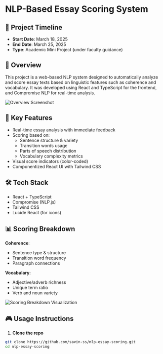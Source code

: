 # NLP-Based Essay Scoring System

## 📅 Project Timeline
- **Start Date**: March 18, 2025  
- **End Date**: March 25, 2025  
- **Type**: Academic Mini Project (under faculty guidance)

## 📘 Overview
This project is a web-based NLP system designed to automatically analyze and score essay texts based on linguistic features such as coherence and vocabulary. It was developed using React and TypeScript for the frontend, and Compromise NLP for real-time analysis.

![Overview Screenshot](https://raw.githubusercontent.com/savin-ss/nlp-essay-scoring/8441d2ea878729a09e681fff78ee838a3d524eca/assests/Screenshot%202025-06-07%20200125.png)

## 🧠 Key Features
- Real-time essay analysis with immediate feedback
- Scoring based on:
  - Sentence structure & variety
  - Transition words usage
  - Parts of speech distribution
  - Vocabulary complexity metrics
- Visual score indicators (color-coded)
- Componentized React UI with Tailwind CSS

## 🛠️ Tech Stack
- React + TypeScript  
- Compromise (NLP.js)  
- Tailwind CSS  
- Lucide React (for icons)  

## 📊 Scoring Breakdown
**Coherence**:
- Sentence type & structure
- Transition word frequency
- Paragraph connections

**Vocabulary**:
- Adjective/adverb richness
- Unique term ratio
- Verb and noun variety

![Scoring Breakdown Visualization](https://raw.githubusercontent.com/savin-ss/nlp-essay-scoring/8441d2ea878729a09e681fff78ee838a3d524eca/assests/Screenshot%202025-06-07%20200508.png)


## 🎮 Usage Instructions
1. **Clone the repo**
```bash
git clone https://github.com/savin-ss/nlp-essay-scoring.git
cd nlp-essay-scoring
